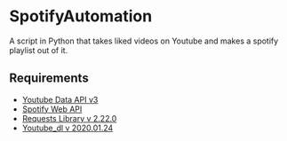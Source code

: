 # SpotifyAutomation
A script in Python that takes liked videos on Youtube and makes a spotify playlist out of it.

## Requirements
* [Youtube Data API v3](https://developers.google.com/youtube/v3)
* [Spotify Web API](https://developer.spotify.com/documentation/web-api/)
* [Requests Library v 2.22.0](https://requests.readthedocs.io/en/master/)
* [Youtube_dl v 2020.01.24](https://github.com/ytdl-org/youtube-dl/)
